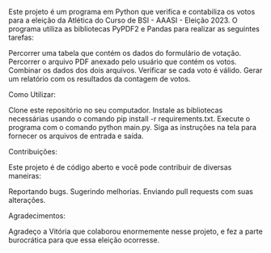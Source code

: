 Este projeto é um programa em Python que verifica e contabiliza os votos para a eleição da Atlética do Curso de BSI - AAASI - Eleição 2023. 
O programa utiliza as bibliotecas PyPDF2 e Pandas para realizar as seguintes tarefas:

Percorrer uma tabela que contém os dados do formulário de votação.
Percorrer o arquivo PDF anexado pelo usuário que contém os votos.
Combinar os dados dos dois arquivos.
Verificar se cada voto é válido.
Gerar um relatório com os resultados da contagem de votos.

Como Utilizar:

Clone este repositório no seu computador.
Instale as bibliotecas necessárias usando o comando pip install -r requirements.txt.
Execute o programa com o comando python main.py.
Siga as instruções na tela para fornecer os arquivos de entrada e saída.

Contribuições:

Este projeto é de código aberto e você pode contribuir de diversas maneiras:

Reportando bugs.
Sugerindo melhorias.
Enviando pull requests com suas alterações.

Agradecimentos:

Agradeço a Vitória que colaborou enormemente nesse projeto, e fez a parte burocrática para que essa eleição ocorresse.
